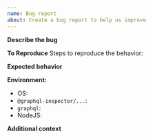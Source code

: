 ```yaml
---
name: Bug report
about: Create a bug report to help us improve
---
```


**Describe the bug**
<!-- A clear and concise description of what the bug is. --> 

**To Reproduce**
Steps to reproduce the behavior:

**Expected behavior**
<!-- A clear and concise description of what you expected to happen. -->

**Environment:**

- OS: 
- `@graphql-inspector/...`: 
- `graphql`: 
- NodeJS: 

**Additional context**
<!-- Add any other context about the problem here. -->
